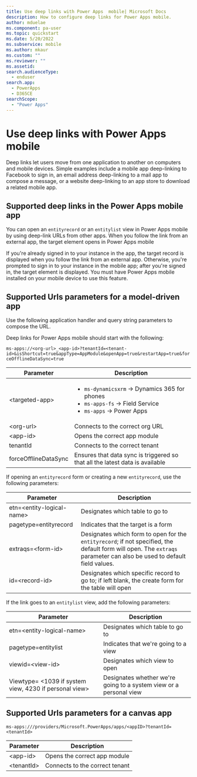 ```yaml
---
title: Use deep links with Power Apps  mobile| Microsoft Docs
description: How to configure deep links for Power Apps mobile.
author: mduelae
ms.component: pa-user
ms.topic: quickstart
ms.date: 5/20/2022
ms.subservice: mobile
ms.author: mkaur
ms.custom: ""
ms.reviewer: ""
ms.assetid: 
search.audienceType: 
  - enduser
search.app: 
  - PowerApps
  - D365CE
searchScope:
  - "Power Apps"
---
```


# Use deep links with Power Apps mobile

Deep links let users move from one application to another on computers and mobile devices. Simple examples include a mobile app deep-linking to Facebook to sign in, an email address deep-linking to a mail app to compose a message, or a website deep-linking to an app store to download a related mobile app. 


## Supported deep links in the Power Apps mobile app

You can open an `entityrecord` or an `entitylist` view in Power Apps mobile by using deep-link URLs from other apps. When you follow the link from an external app, the target element opens in Power Apps mobile

If you're already signed in to your instance in the app, the target record is displayed when you follow the link from an external app. Otherwise, you're prompted to sign in to your instance in the mobile app; after you're signed in, the target element is displayed. You must have Power Apps mobile installed on your mobile device to use this feature.

## Supported Urls parameters for a model-driven app

Use the following application handler and query string parameters to compose the URL.

Deep links for Power Apps mobile should start with the following:

```ms-apps://<org-url>_<app-id>?tenantId=<tenant-id>&isShortcut=true&appType=AppModule&openApp=true&restartApp=true&forceOfflineDataSync=true```

| **Parameter**        | **Description**                                                              |
|----------------------|------------------------------------------------------------------------------|
| &lt;targeted-app&gt; | <ul><li>`ms-dynamicsxrm` -> Dynamics 365 for phones</li><li> `ms-apps-fs` -> Field Service</li><li>`ms-apps` -> Power Apps                                                                     |
| &lt;org-url&gt;      | Connects to the correct org URL                                              |
| &lt;app-id&gt;       | Opens the correct app module                                                 |
| tenantId             | Connects to the correct tenant                                               |
| forceOfflineDataSync | Ensures that data sync is triggered so that all the latest data is available |


If opening an `entityrecord` form or creating a new `entityrecord`, use the following parameters:

| **Parameter**                       | **Description**                                                                                            |
|---------------------------------|--------------------------------------------------------------------------------------------------------|
| etn=&lt;entity-logical-name&gt; | Designates which table to go to                                                                 |
| pagetype=entityrecord           | Indicates that the target is a form    |
| extraqs=&lt;form-id&gt;         | Designates which form to open for the `entityrecord`; if not specified, the default form will open. The `extraqs` parameter can also be used to default field values.        |
| id=&lt;record-id&gt;            | Designates which specific record to go to; if left blank, the create form for the table will open |

If the link goes to an `entitylist` view, add the following parameters:

| **Parameter**                                                | **Description**                                                     |
|--------------------------------------------------------------|---------------------------------------------------------------------|
| etn=&lt;entity-logical-name&gt;                              | Designates which table to go to                              |
| pagetype=entitylist                                          | Indicates that we're going to a view                               |
| viewid=&lt;view-id&gt;                                       | Designates which view to open                                       |
| Viewtype= &lt;1039 if system view, 4230 if personal view&gt; | Designates whether we're going to a system view or a personal view |


## Supported Urls parameters for a canvas app
  
```ms-apps:///providers/Microsoft.PowerApps/apps/<appID>?tenantId=<tenantId>```

| **Parameter**        | **Description**                                                              |
|----------------------|------------------------------------------------------------------------------|
| &lt;app-id&gt;       | Opens the correct app module                                                 |
| &lt;tenantId&gt;     | Connects to the correct tenant                                               |
  
